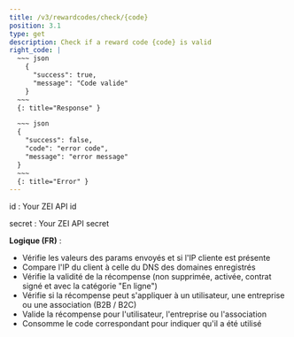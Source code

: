 ```yaml
---
title: /v3/rewardcodes/check/{code}
position: 3.1
type: get
description: Check if a reward code {code} is valid
right_code: |
  ~~~ json
    {
      "success": true,
      "message": "Code valide"
    }
  ~~~
  {: title="Response" }

  ~~~ json
  {
    "success": false,
    "code": "error code",
    "message": "error message"
  }
  ~~~
  {: title="Error" }
---
```

id
: Your ZEI API id

secret 
: Your ZEI API secret

**Logique (FR)** :

- Vérifie les valeurs des params envoyés et si l'IP cliente est présente
- Compare l'IP du client à celle du DNS des domaines enregistrés
- Vérifie la validité de la récompense (non supprimée, activée, contrat signé et avec la catégorie "En ligne")
- Vérifie si la récompense peut s'appliquer à un utilisateur, une entreprise ou une association (B2B / B2C)
- Valide la récompense pour l'utilisateur, l'entreprise ou l'association
- Consomme le code correspondant pour indiquer qu'il a été utilisé
